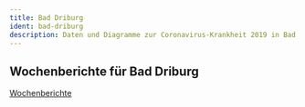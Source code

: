 ```yaml
---
title: Bad Driburg
ident: bad-driburg
description: Daten und Diagramme zur Coronavirus-Krankheit 2019 in Bad Driburg
---
```


## Wochenberichte für Bad Driburg

[Wochenberichte](/reports.html)
